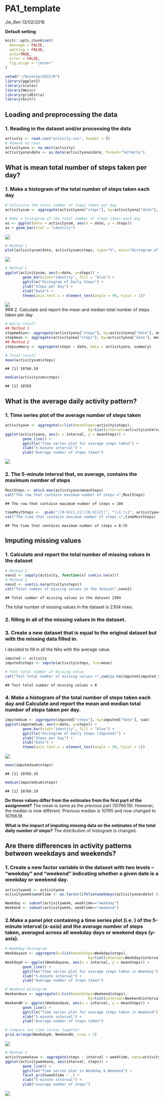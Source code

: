 PA1\_template
================
Jie\_Ren
13/02/2018

**Default setting**

``` r
knitr::opts_chunk$set(
  message = FALSE,
  warning = FALSE,
  echo=TRUE,
  error = FALSE,
  fig.align = "center"
)

setwd("~/Desktop/5922/R")
library(ggplot2)
library(scales)
library(Hmisc)
library(gridExtra)
library(knitr)
```

Loading and preprocessing the data
----------------------------------

### 1. Reading in the dataset and/or processing the data

``` r
activity <- read.csv("activity.csv", header = T)
# Remove na rows 
activityona <- na.omit(activity)
activityona$date <- as.Date(activityona$date, format="%d/%m/%y")
```

What is mean total number of steps taken per day?
-------------------------------------------------

### 1. Make a histogram of the total number of steps taken each day

``` r
# Calculate the total number of steps taken per day
activitysum <- aggregate(activityona["steps"], by=activityona["date"], sum)

# Make a histogram of the total number of steps taken each day
as <- ggplot(data = activitysum, aes(x = date, y = steps))
as + geom_bar(stat = "identity")
```

<img src="PA1_template_files/figure-markdown_github-ascii_identifiers/unnamed-chunk-2-1.png" style="display: block; margin: auto;" />

``` r
# Method 1
plot(activitysum$date, activitysum$steps, type="h", main="Histogram of Daily Steps",xlab="Date", ylab="Steps per Day", col="black", lwd=8)
```

<img src="PA1_template_files/figure-markdown_github-ascii_identifiers/unnamed-chunk-2-2.png" style="display: block; margin: auto;" />

``` r
# Method 2
ggplot(activitysum, aes(x=date, y=steps)) + 
        geom_bar(stat="identity", fill = "blue") +
        ggtitle("Histogram of Daily Steps") +
        ylab("Steps per Day") + 
        xlab("Date") + 
        theme(axis.text.x = element_text(angle = 90, hjust = 1))
```

<img src="PA1_template_files/figure-markdown_github-ascii_identifiers/unnamed-chunk-2-3.png" style="display: block; margin: auto;" /> \#\#\# 2. Calculate and report the mean and median total number of steps taken per day

``` r
# Daily result
## Method 1
stepmedian<- aggregate(activityona["steps"], by=activityona["date"], median)
stepmean <- aggregate(activityona["steps"], by=activityona["date"], mean)
## Method 2
stepsummary <- aggregate(steps ~ date, data = activityona, summary)

# Total result
mean(activitysum$steps)
```

    ## [1] 10766.19

``` r
median(activitysum$steps)
```

    ## [1] 10765

What is the average daily activity pattern?
-------------------------------------------

### 1. Time series plot of the average number of steps taken

``` r
activityave <- aggregate(x=list(meanSteps=activity$steps),
                                      by=list(interval=activity$interval), FUN=mean, na.rm=TRUE)
ggplot(activityave, aes(x = interval, y = meanSteps)) + 
        geom_line() + 
        ggtitle("Time series plot for average steps taken") +
        xlab("5-minute interval") +
        ylab("Average number of steps taken")
```

<img src="PA1_template_files/figure-markdown_github-ascii_identifiers/unnamed-chunk-4-1.png" style="display: block; margin: auto;" />

### 2. The 5-minute interval that, on average, contains the maximum number of steps

``` r
MostSteps <- which.max(activityave$meanSteps)
cat("The row that contaisn maximum number of steps =",MostSteps)
```

    ## The row that contaisn maximum number of steps = 104

``` r
timeMostSteps <-  gsub("([0-9]{1,2})([0-9]{2})", "\\1:\\2", activityave[MostSteps,'interval'])
cat("The time that contaisn maximum number of steps =",timeMostSteps)
```

    ## The time that contaisn maximum number of steps = 8:35

Imputing missing values
-----------------------

### 1. Calculate and report the total number of missing values in the dataset

``` r
# Method 1
nano1 <- sapply(activity, function(x) sum(is.na(x)))
# Method 2
nano2 <- sum(is.na(activity$steps))
cat("Total number of missing values in the dataset",nano2)
```

    ## Total number of missing values in the dataset 2304

The total number of missing values in the dataset is 2304 rows.

### 2. filling in all of the missing values in the dataset.

### 3. Create a new dataset that is equal to the original dataset but with the missing data filled in.

I decided to fill in all the NAs with the average value.

``` r
imputed <- activity
imputed$steps <- impute(activity$steps, fun=mean)

# Test total number of missing value
cat("Test total number of missing values =",sum(is.na(imputed$imputed_steps)))
```

    ## Test total number of missing values = 0

### 4. Make a histogram of the total number of steps taken each day and Calculate and report the mean and median total number of steps taken per day.

``` r
imputedsum <- aggregate(imputed["steps"], by=imputed["date"], sum)
ggplot(imputedsum, aes(x=date, y=steps)) + 
        geom_bar(stat="identity", fill = "blue") +
        ggtitle("Histogram of Daily Steps (Imputed)") +
        ylab("Steps per Day") + 
        xlab("Date") + 
        theme(axis.text.x = element_text(angle = 90, hjust = 1))
```

<img src="PA1_template_files/figure-markdown_github-ascii_identifiers/unnamed-chunk-8-1.png" style="display: block; margin: auto;" />

``` r
mean(imputedsum$steps)
```

    ## [1] 10766.19

``` r
median(imputedsum$steps)
```

    ## [1] 10766.19

**Do these values differ from the estimates from the first part of the assignment?** The mean is same as the previous part (10766.19). However, the median is now different. Previous median is 10765 and now changed to 10766.19.

**What is the impact of imputing missing data on the estimates of the total daily number of steps?** The distribution of histogram is changed.

Are there differences in activity patterns between weekdays and weekends?
-------------------------------------------------------------------------

### 1. Create a new factor variable in the dataset with two levels – “weekday” and “weekend” indicating whether a given date is a weekday or weekend day.

``` r
activityweek <- activityona
activityweek$weektime <- as.factor(ifelse(weekdays(activityona$date) %in% c("Saturday","Sunday"),"weekend", "weekday"))

Weekday <- subset(activityweek, weektime=="weekday")
Weekend <- subset(activityweek, weektime=="weekend")
```

### 2.Make a panel plot containing a time series plot (i.e. ) of the 5-minute interval (x-axis) and the average number of steps taken, averaged across all weekday days or weekend days (y-axis).

``` r
# Weekday Histogram
Weekdayave <- aggregate(x=list(meanSteps=Weekday$steps),
                                      by=list(interval=Weekday$interval), FUN=mean, na.rm=TRUE)
WeekdayH <- ggplot(Weekdayave, aes(x = interval, y = meanSteps)) + 
        geom_line() + 
        ggtitle("Time series plot for average steps taken in Weekday") +
        xlab("5-minute interval") +
        ylab("Average number of steps taken")

# Weekend Histogram
Weekendave <- aggregate(x=list(meanSteps=Weekend$steps),
                                      by=list(interval=Weekend$interval), FUN=mean, na.rm=TRUE)
WeekendH <- ggplot(Weekendave, aes(x = interval, y = meanSteps)) + 
        geom_line() + 
        ggtitle("Time series plot for average steps taken in Weekend") +
        xlab("5-minute interval") +
        ylab("Average number of steps taken")

# Compare two time series together
grid.arrange(WeekdayH, WeekendH, nrow = 2)
```

<img src="PA1_template_files/figure-markdown_github-ascii_identifiers/unnamed-chunk-10-1.png" style="display: block; margin: auto;" />

``` r
# Method 2
activityweekave <- aggregate(steps ~ interval + weektime, data=activityweek, mean)
ggplot(activityweekave, aes(interval, steps)) + 
        geom_line() + 
        ggtitle("Time series plot in Weekday & Weekend") + 
        facet_grid(weektime ~ .) +
        xlab("5-minute interval") + 
        ylab("avarage number of steps")
```

<img src="PA1_template_files/figure-markdown_github-ascii_identifiers/unnamed-chunk-10-2.png" style="display: block; margin: auto;" />
